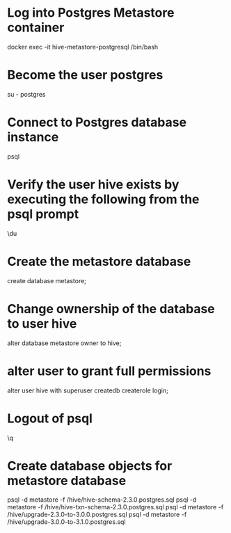 # Log into Postgres Metastore container
docker exec -it hive-metastore-postgresql /bin/bash

# Become the user postgres
su - postgres

# Connect to Postgres database instance
psql

# Verify the user hive exists by executing the following from the psql prompt
\du

# Create the metastore database 
create database metastore;

# Change ownership of the database to user hive
alter database metastore owner to hive;

# alter user to grant full permissions
alter user hive with superuser createdb createrole login;

# Logout of psql
\q

# Create database objects for metastore database
psql -d metastore -f /hive/hive-schema-2.3.0.postgres.sql
psql -d metastore -f /hive/hive-txn-schema-2.3.0.postgres.sql
psql -d metastore -f /hive/upgrade-2.3.0-to-3.0.0.postgres.sql
psql -d metastore -f /hive/upgrade-3.0.0-to-3.1.0.postgres.sql
